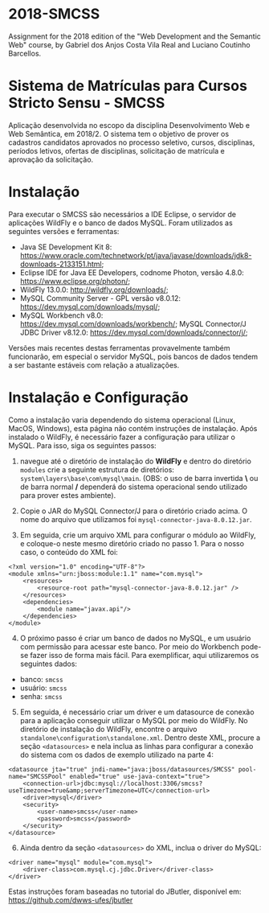# 2018-SMCSS
Assignment for the 2018 edition of the "Web Development and the Semantic Web" course, by Gabriel dos Anjos Costa Vila Real and Luciano Coutinho Barcellos.


# Sistema de Matrículas para Cursos Stricto Sensu - SMCSS
Aplicação desenvolvida no escopo da disciplina Desenvolvimento Web e Web Semântica, em 2018/2. O sistema tem o objetivo de prover os cadastros candidatos aprovados no processo seletivo, cursos, disciplinas, períodos letivos, ofertas de disciplinas, solicitação de matrícula e aprovação da solicitação. 

# Instalação 
Para executar o SMCSS são necessários a IDE Eclipse, o servidor de aplicações WildFly e o banco de dados MySQL. Foram utilizados as seguintes versões e ferramentas:

* Java SE Development Kit 8: https://www.oracle.com/technetwork/pt/java/javase/downloads/jdk8-downloads-2133151.html;
* Eclipse IDE for Java EE Developers, codnome Photon, versão 4.8.0: https://www.eclipse.org/photon/;
* WildFly 13.0.0: http://wildfly.org/downloads/;
* MySQL Community Server - GPL versão v8.0.12: https://dev.mysql.com/downloads/mysql/;
* MySQL Workbench v8.0: https://dev.mysql.com/downloads/workbench/;
MySQL Connector/J JDBC Driver v8.12.0: https://dev.mysql.com/downloads/connector/j/;

Versões mais recentes destas ferramentas provavelmente também funcionarão, em especial o servidor MySQL, pois bancos de dados tendem a ser bastante estáveis com relação a atualizações.

# Instalação  e Configuração

Como a instalação varia dependendo do sistema operacional (Linux, MacOS, Windows), esta página não contém instruções de instalação. 
Após instalado o WildFly, é necessário fazer a configuração para utilizar o MySQL. Para isso, siga os seguintes passos:

1. navegue até o diretório de instalação do **WildFly** e dentro do diretório ```modules``` crie a seguinte estrutura de diretórios:  ```system\layers\base\com\mysql\main```. (OBS: o uso de barra invertida **\\** ou de barra normal **/** dependerá do sistema operacional sendo utilizado para prover estes ambiente). 

2. Copie o JAR do MySQL Connector/J para o diretório criado acima. O nome do arquivo que utilizamos foi ```mysql-connector-java-8.0.12.jar```. 

3. Em seguida, crie um arquivo XML para configurar o módulo ao WildFly, e coloque-o neste mesmo diretório criado no passo 1. Para o nosso caso, o conteúdo do XML foi:

```
<?xml version="1.0" encoding="UTF-8"?>
<module xmlns="urn:jboss:module:1.1" name="com.mysql">
    <resources>
        <resource-root path="mysql-connector-java-8.0.12.jar" />
    </resources>
    <dependencies>
        <module name="javax.api"/>
    </dependencies>
</module>
```



4. O próximo passo é criar um banco de dados no MySQL, e um usuário com permissão para acessar este banco. Por meio do Workbench pode-se fazer isso de forma mais fácil. Para exemplificar, aqui utilizaremos os seguintes dados: 
* banco: ```smcss```
* usuário: ```smcss```
* senha: ```smcss```


5. Em seguida, é necessário criar um driver e um datasource de conexão para a aplicação conseguir utilizar o MySQL por meio do WildFly. No diretório de instalação do WildFly, encontre o arquivo ```standalone\configuration\standalone.xml```. Dentro deste XML, procure a seção ```<datasources>``` e nela inclua as linhas para configurar a conexão do sistema com os dados de exemplo utilizado na parte 4:

```
<datasource jta="true" jndi-name="java:jboss/datasources/SMCSS" pool-name="SMCSSPool" enabled="true" use-java-context="true">
	<connection-url>jdbc:mysql://localhost:3306/smcss?useTimezone=true&amp;serverTimezone=UTC</connection-url>
	<driver>mysql</driver>
	<security>
		<user-name>smcss</user-name>
		<password>smcss</password>
	</security>
</datasource>
```


6. Ainda dentro da seção ```<datasources>``` do XML, inclua o driver do MySQL:

```
<driver name="mysql" module="com.mysql">
	<driver-class>com.mysql.cj.jdbc.Driver</driver-class>
</driver>
```


Estas instruções foram baseadas no tutorial do JButler, disponível em: https://github.com/dwws-ufes/jbutler
